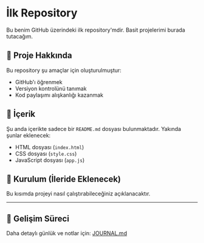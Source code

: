 # İlk Repository

Bu benim GitHub üzerindeki ilk repository'mdir. Basit projelerimi burada tutacağım.

## 🔧 Proje Hakkında

Bu repository şu amaçlar için oluşturulmuştur:

- GitHub'ı öğrenmek
- Versiyon kontrolünü tanımak
- Kod paylaşımı alışkanlığı kazanmak

## 📁 İçerik

Şu anda içerikte sadece bir `README.md` dosyası bulunmaktadır. Yakında şunlar eklenecek:

- HTML dosyası (`index.html`)
- CSS dosyası (`style.css`)
- JavaScript dosyası (`app.js`)

## 🚀 Kurulum (İleride Eklenecek)

Bu kısımda projeyi nasıl çalıştırabileceğiniz açıklanacaktır.

---

## 📅 Gelişim Süreci

Daha detaylı günlük ve notlar için: [JOURNAL.md](./JOURNAL.md)
